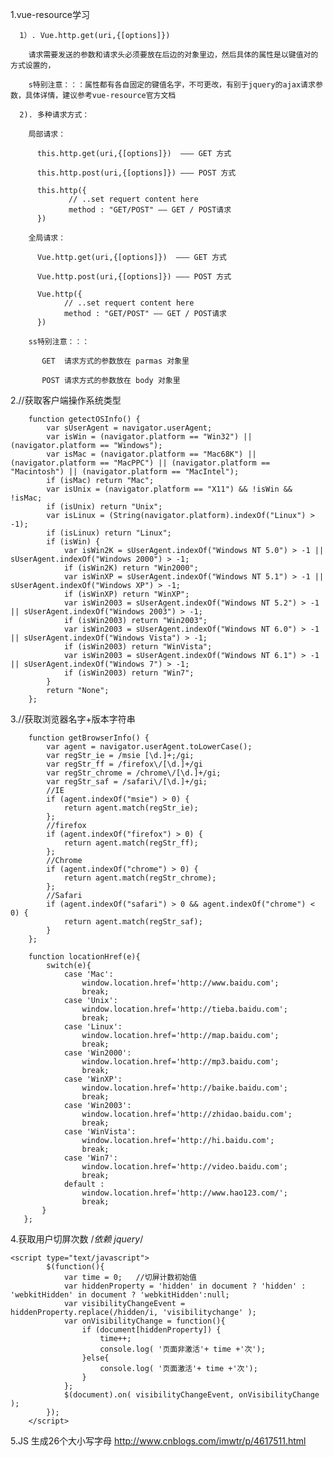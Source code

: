 1.vue-resource学习
  
	  1）. Vue.http.get(uri,{[options]})
    
        请求需要发送的参数和请求头必须要放在后边的对象里边，然后具体的属性是以键值对的方式设置的，
        
        s特别注意：：：属性都有各自固定的键值名字，不可更改，有别于jquery的ajax请求参数，具体详情，建议参考vue-resource官方文档
        
	  2). 多种请求方式：
    
        局部请求：
      
          this.http.get(uri,{[options]})  ——— GET 方式 
         
          this.http.post(uri,{[options]}) ——— POST 方式 
         
          this.http({
	             // ..set requert content here
	             method : "GET/POST" —— GET / POST请求	
          })
         
        全局请求：
        
          Vue.http.get(uri,{[options]})  ——— GET 方式 
          
          Vue.http.post(uri,{[options]}) ——— POST 方式
         
          Vue.http({
	            // ..set requert content here
	            method : "GET/POST" —— GET / POST请求	
          })
         
        ss特别注意：：：
      
           GET  请求方式的参数放在 parmas 对象里
          
           POST 请求方式的参数放在 body 对象里
	   
2.//获取客户端操作系统类型

        function getectOSInfo() {
            var sUserAgent = navigator.userAgent;
            var isWin = (navigator.platform == "Win32") || (navigator.platform == "Windows");
            var isMac = (navigator.platform == "Mac68K") || (navigator.platform == "MacPPC") || (navigator.platform == "Macintosh") || (navigator.platform == "MacIntel");
            if (isMac) return "Mac";
            var isUnix = (navigator.platform == "X11") && !isWin && !isMac;
            if (isUnix) return "Unix";
            var isLinux = (String(navigator.platform).indexOf("Linux") > -1);
            if (isLinux) return "Linux";
            if (isWin) {
                var isWin2K = sUserAgent.indexOf("Windows NT 5.0") > -1 || sUserAgent.indexOf("Windows 2000") > -1;
                if (isWin2K) return "Win2000";
                var isWinXP = sUserAgent.indexOf("Windows NT 5.1") > -1 || sUserAgent.indexOf("Windows XP") > -1;
                if (isWinXP) return "WinXP";
                var isWin2003 = sUserAgent.indexOf("Windows NT 5.2") > -1 || sUserAgent.indexOf("Windows 2003") > -1;
                if (isWin2003) return "Win2003";
                var isWin2003 = sUserAgent.indexOf("Windows NT 6.0") > -1 || sUserAgent.indexOf("Windows Vista") > -1;
                if (isWin2003) return "WinVista";
                var isWin2003 = sUserAgent.indexOf("Windows NT 6.1") > -1 || sUserAgent.indexOf("Windows 7") > -1;
                if (isWin2003) return "Win7";
            }
            return "None";
        };
	
3.//获取浏览器名字+版本字符串

        function getBrowserInfo() {
            var agent = navigator.userAgent.toLowerCase();
            var regStr_ie = /msie [\d.]+;/gi;
            var regStr_ff = /firefox\/[\d.]+/gi
            var regStr_chrome = /chrome\/[\d.]+/gi;
            var regStr_saf = /safari\/[\d.]+/gi;
            //IE
            if (agent.indexOf("msie") > 0) {
                return agent.match(regStr_ie);
            };
            //firefox
            if (agent.indexOf("firefox") > 0) {
                return agent.match(regStr_ff);
            };
            //Chrome
            if (agent.indexOf("chrome") > 0) {
                return agent.match(regStr_chrome);
            };
            //Safari
            if (agent.indexOf("safari") > 0 && agent.indexOf("chrome") < 0) {
                return agent.match(regStr_saf);
            }
        };
	
        function locationHref(e){
            switch(e){
                case 'Mac':
                    window.location.href='http://www.baidu.com';
                    break;
                case 'Unix':
                    window.location.href='http://tieba.baidu.com';
                    break;
                case 'Linux':
                    window.location.href='http://map.baidu.com';
                    break;
                case 'Win2000':
                    window.location.href='http://mp3.baidu.com';
                    break;
                case 'WinXP':
                    window.location.href='http://baike.baidu.com';
                    break;
                case 'Win2003':
                    window.location.href='http://zhidao.baidu.com';
                    break;
                case 'WinVista':
                    window.location.href='http://hi.baidu.com';
                    break;
                case 'Win7':
                    window.location.href='http://video.baidu.com';
                    break;
                default :
                    window.location.href='http://www.hao123.com/';
                    break;
           }
       };

4.获取用户切屏次数
/*依赖 jquery*/
	
	<script type="text/javascript">
	    	$(function(){
	    		var time = 0;	//切屏计数初始值
	    		var hiddenProperty = 'hidden' in document ? 'hidden' : 'webkitHidden' in document ? 'webkitHidden':null;
	        	var visibilityChangeEvent = hiddenProperty.replace(/hidden/i, 'visibilitychange' );
		        var onVisibilityChange = function(){
		            if (document[hiddenProperty]) {
		            	time++;
		                console.log( '页面非激活'+ time +'次');
		            }else{
		                console.log( '页面激活'+ time +'次');
		            }
		        };
		        $(document).on( visibilityChangeEvent, onVisibilityChange );
	    	});
	    </script>
	    
5.JS 生成26个大小写字母
	http://www.cnblogs.com/imwtr/p/4617511.html
